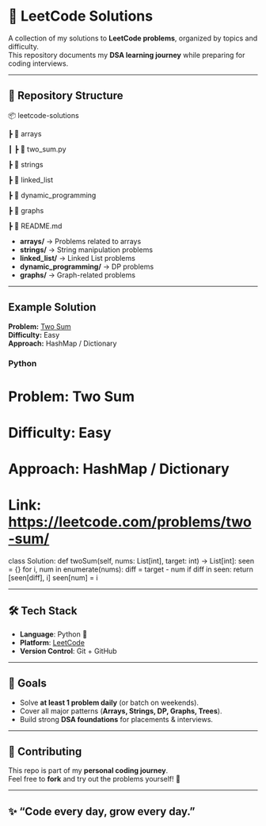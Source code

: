 # 🚀 LeetCode Solutions

A collection of my solutions to **LeetCode problems**, organized by topics and difficulty.  
This repository documents my **DSA learning journey** while preparing for coding interviews.  

---

## 📂 Repository Structure
📦 leetcode-solutions

┣ 📂 arrays

┃ ┣ 📜 two_sum.py

┣ 📂 strings

┣ 📂 linked_list

┣ 📂 dynamic_programming

┣ 📂 graphs

┣ 📜 README.md

- **arrays/** → Problems related to arrays  
- **strings/** → String manipulation problems  
- **linked_list/** → Linked List problems  
- **dynamic_programming/** → DP problems  
- **graphs/** → Graph-related problems  

---

## Example Solution

**Problem:** [Two Sum](https://leetcode.com/problems/two-sum/)  
**Difficulty:** Easy  
**Approach:** HashMap / Dictionary  

### Python

# Problem: Two Sum
# Difficulty: Easy
# Approach: HashMap / Dictionary
# Link: https://leetcode.com/problems/two-sum/

class Solution:
    def twoSum(self, nums: List[int], target: int) -> List[int]:
        seen = {}
        for i, num in enumerate(nums):
            diff = target - num
            if diff in seen:
                return [seen[diff], i]
            seen[num] = i

---

## 🛠️ Tech Stack
- **Language**: Python 🐍  
- **Platform**: [LeetCode](https://leetcode.com/)  
- **Version Control**: Git + GitHub  

---

## 🎯 Goals
- Solve **at least 1 problem daily** (or batch on weekends).  
- Cover all major patterns (**Arrays, Strings, DP, Graphs, Trees**).  
- Build strong **DSA foundations** for placements & interviews.  

---

## 🤝 Contributing
This repo is part of my **personal coding journey**.  
Feel free to **fork** and try out the problems yourself! 🚀  

---

## ✨ “Code every day, grow every day.”